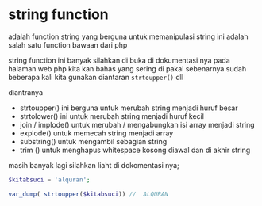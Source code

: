 # string function
adalah function string yang berguna untuk memanipulasi string
ini adalah salah satu function bawaan dari php

string function ini banyak silahkan di buka di dokumentasi nya pada halaman web php
kita kan bahas yang sering di pakai
sebenarnya sudah beberapa kali kita gunakan 
diantaran ```strtoupper()``` dll

diantranya

- strtoupper()
ini berguna untuk merubah string menjadi huruf besar
- strtolower()
ini untuk merubah string menjadi huruf kecil
- join / implode()
untuk merubah / mengabungkan isi array menjadi string
- explode()
untuk memecah string menjadi array
- substring()
untuk mengambil sebagian string
- trim ()
untuk menghapus whitespace kosong diawal dan di akhir string

masih banyak lagi silahkan liaht di dokomentasi nya;


```php
$kitabsuci = 'alquran';

var_dump( strtoupper($kitabsuci)) //  ALQURAN

```